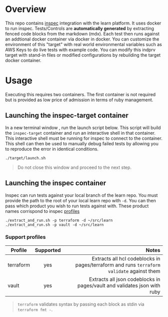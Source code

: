 # Overview

This repo contains [inspec](https://www.inspec.io/) integration with the learn platform. It uses docker to run inspec. Tests/Controls are __automatically generated__ by extracting fenced code blocks from the markdown (mdx). Each test then runs against an addtional docker container via docker in docker. You can customize the environment of this "target" with real world environmental variables such as AWS Keys to do live tests with example code. You can modify this indprv target with stand-in files or modified configurations by rebuilding the target docker container. 

# Usage

Executing this requires two containers. The first container is not required but is provided as low price of admission in terms of ruby management.


## Launching the inspec-target container

In a new terminal window , run the launch script below. This script will build the `inspec-target` container and run an interactive shell in that container. This interactive shell must be running for inspec to connect to the container. This shell can then be used to manually debug failed tests by allowing you to reproduce the error in identical conditions.

```shell
./target/launch.sh
```

> Do not close this window and proceed to the next step.

## Launching the inspec container

Inspec can run tests against your local branch of the learn repo. You must provide the path to the root of your local learn repo with `-d`.
You can then pass which product you wish to run tests against with. These product names corrispond to inspec [profiles](https://www.inspec.io/docs/reference/profiles/)


```shell
./extract_and_run.sh -p terraform -d ~/src/learn
./extract_and_run.sh -p vault -d ~/src/learn
```

### Support profiles


| Profile       | Supported     | Notes                                                                                                |
| ------------- |:-------------:| ----------------------------------------------------------------------------------------------------:|
| terraform     | yes           | Extracts all hcl codeblocks in pages/terraform and runs `terraform validate` against them |
| vault         | yes           | Extracts all json codeblocks in pages/vault and validates json with ruby |

> `terraform` validates syntax by passing each block as stdin via `terraform fmt -`.
